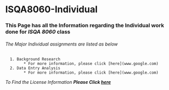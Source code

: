 # ISQA8060-Individual

### This Page has all the Information regarding the Individual work done for _**ISQA 8060**_ class
###### The Major Individual assignments are listed as below

      1. Background Research
            * For more information, please click [here](www.google.com)
      2. Data Entry Analysis
            * For more information, please click [here](www.google.com)

_To Find the License Information **Please Click [here](www.google.com)**_
